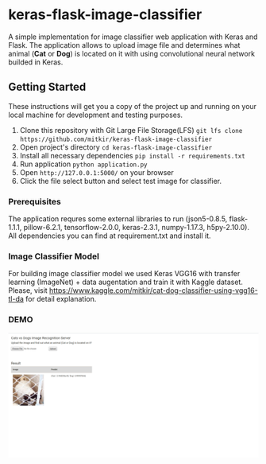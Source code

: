 # keras-flask-image-classifier
A simple implementation for image classifier web application with Keras and Flask. The application allows to upload image file and determines what animal (<b>Cat</b> or <b>Dog</b>) is located on it with using convolutional neural network builded in Keras.


## Getting Started
These instructions will get you a copy of the project up and running on your local machine for development and testing purposes.
1. Clone this repository with Git Large File Storage(LFS) `git lfs clone https://github.com/mitkir/keras-flask-image-classifier`
2. Open project's directory `cd keras-flask-image-classifier`
3. Install all necessary dependencies `pip install -r requirements.txt`
4. Run application `python application.py`
5. Open `http://127.0.0.1:5000/` on your browser
6. Click the file select button and select test image for classifier.


### Prerequisites
The application requres some external libraries to run (json5-0.8.5, flask-1.1.1, pillow-6.2.1, tensorflow-2.0.0, keras-2.3.1, numpy-1.17.3, h5py-2.10.0).
All dependencies you can find at requirement.txt and install it.


### Image Classifier Model
For building image classifier model we used Keras VGG16 with transfer learning (ImageNet) + data augentation and train it with Kaggle dataset. Please, visit https://www.kaggle.com/mitkir/cat-dog-classifier-using-vgg16-tl-da for detail explanation.


### DEMO
![Screenshot](demo.png)
